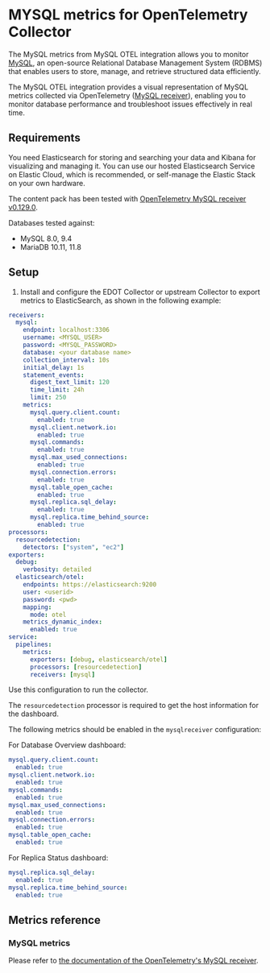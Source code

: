 # MYSQL metrics for OpenTelemetry Collector

The MySQL metrics from MySQL OTEL integration allows you to monitor [MySQL](https://www.mysql.com), an open-source Relational Database Management System (RDBMS) that enables users to store, manage, and retrieve structured data efficiently.

The MySQL OTEL integration provides a visual representation of MySQL metrics collected via OpenTelemetry ([MySQL receiver](https://github.com/open-telemetry/opentelemetry-collector-contrib/tree/main/receiver/mysqlreceiver)), enabling you to monitor database performance and troubleshoot issues effectively in real time.

## Requirements

You need Elasticsearch for storing and searching your data and Kibana for visualizing and managing it.
You can use our hosted Elasticsearch Service on Elastic Cloud, which is recommended, or self-manage the Elastic Stack on your own hardware.

The content pack has been tested with [OpenTelemetry MySQL receiver v0.129.0](https://github.com/open-telemetry/opentelemetry-collector-contrib/blob/v0.129.0/receiver/mysqlreceiver/README.md).

Databases tested against:
- MySQL 8.0, 9.4
- MariaDB 10.11, 11.8

## Setup

1. Install and configure the EDOT Collector or upstream Collector to export metrics to ElasticSearch, as shown in the following example:

```yaml
receivers:
  mysql:
    endpoint: localhost:3306
    username: <MYSQL_USER>
    password: <MYSQL_PASSWORD>
    database: <your database name>
    collection_interval: 10s
    initial_delay: 1s
    statement_events:
      digest_text_limit: 120
      time_limit: 24h
      limit: 250
    metrics:
      mysql.query.client.count:
        enabled: true
      mysql.client.network.io:
        enabled: true
      mysql.commands:
        enabled: true
      mysql.max_used_connections:
        enabled: true
      mysql.connection.errors:
        enabled: true
      mysql.table_open_cache:
        enabled: true
      mysql.replica.sql_delay:
        enabled: true
      mysql.replica.time_behind_source:
        enabled: true
processors:
  resourcedetection:
    detectors: ["system", "ec2"]
exporters:
  debug:
    verbosity: detailed
  elasticsearch/otel:
    endpoints: https://elasticsearch:9200
    user: <userid>
    password: <pwd>
    mapping:
      mode: otel
    metrics_dynamic_index:
      enabled: true
service:
  pipelines:
    metrics:
      exporters: [debug, elasticsearch/otel]
      processors: [resourcedetection]
      receivers: [mysql]
```

Use this configuration to run the collector.

The `resourcedetection` processor is required to get the host information for the dashboard.

The following metrics should be enabled in the `mysqlreceiver` configuration:

For Database Overview dashboard:
```yaml
mysql.query.client.count:
  enabled: true
mysql.client.network.io:
  enabled: true
mysql.commands:
  enabled: true
mysql.max_used_connections:
  enabled: true
mysql.connection.errors:
  enabled: true
mysql.table_open_cache:
  enabled: true
```

For Replica Status dashboard:
```yaml
mysql.replica.sql_delay:
  enabled: true
mysql.replica.time_behind_source:
  enabled: true
```

## Metrics reference

### MySQL metrics

Please refer to [the documentation of the OpenTelemetry's MySQL receiver](https://github.com/open-telemetry/opentelemetry-collector-contrib/blob/main/receiver/mysqlreceiver/documentation.md).
